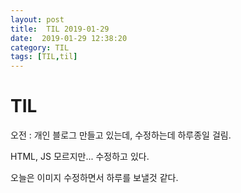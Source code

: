 ```yaml
---
layout: post
title:  TIL 2019-01-29
date:  2019-01-29 12:38:20
category: TIL
tags: [TIL,til]
---
```


# TIL

오전 : 개인 블로그 만들고 있는데, 수정하는데 하루종일 걸림.

HTML, JS 모르지만... 수정하고 있다.

오늘은 이미지 수정하면서 하루를 보낼것 같다.